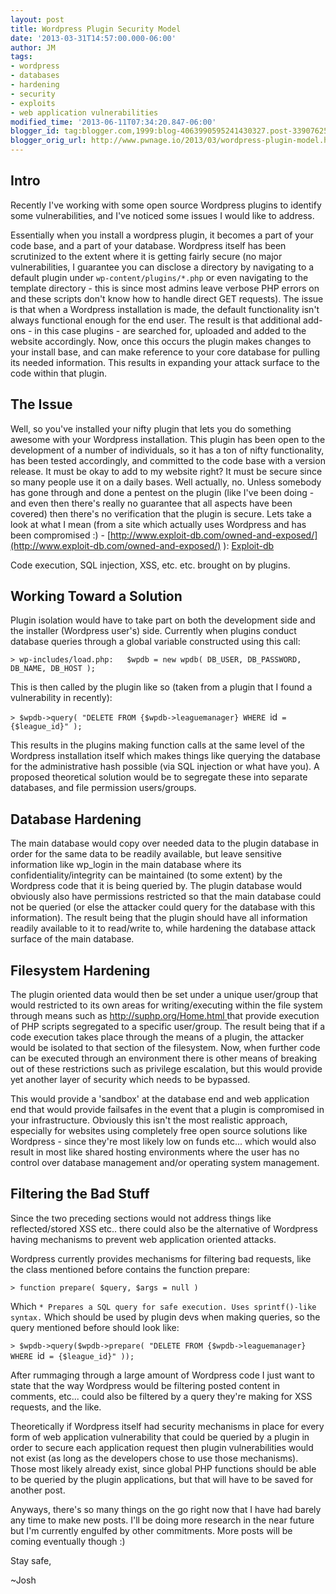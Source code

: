 ```yaml
---
layout: post
title: Wordpress Plugin Security Model
date: '2013-03-31T14:57:00.000-06:00'
author: JM
tags:
- wordpress
- databases
- hardening
- security
- exploits
- web application vulnerabilities
modified_time: '2013-06-11T07:34:20.847-06:00'
blogger_id: tag:blogger.com,1999:blog-4063990595241430327.post-3390762538250437153
blogger_orig_url: http://www.pwnage.io/2013/03/wordpress-plugin-model.html
---
```


## Intro

Recently I've working with some open source Wordpress plugins to identify some vulnerabilities, and I've noticed some issues I would like to address.

Essentially when you install a wordpress plugin, it becomes a part of your code base, and a part of your database. Wordpress itself has been scrutinized to the extent where it is getting fairly secure (no major vulnerabilities, I guarantee you can disclose a directory by navigating to a default plugin under `wp-content/plugins/*.php` or even navigating to the template directory - this is since most admins leave verbose PHP errors on and these scripts don't know how to handle direct GET requests). The issue is that when a Wordpress installation is made, the default functionality isn't always functional enough for the end user. The result is that additional add-ons - in this case plugins - are searched for, uploaded and added to the website accordingly. Now, once this occurs the plugin makes changes to your install base, and can make reference to your core database for pulling its needed information. This results in expanding your attack surface to the code within that plugin.

## The Issue

Well, so you've installed your nifty plugin that lets you do something awesome with your Wordpress installation. This plugin has been open to the development of a number of individuals, so it has a ton of nifty functionality, has been tested accordingly, and committed to the code base with a version release. It must be okay to add to my website right? It must be secure since so many people use it on a daily bases. Well actually, no. Unless somebody has gone through and done a pentest on the plugin (like I've been doing - and even then there's really no guarantee that all aspects have been covered) then there's no verification that the plugin is secure. Lets take a look at what I mean (from a site which actually uses Wordpress and has been compromised :) - [http://www.exploit-db.com/owned-and-exposed/](http://www.exploit-db.com/owned-and-exposed/) ): [Exploit-db](http://www.exploit-db.com/search/?action=search&amp;filter_page=1&amp;filter_description=&amp;filter_exploit_text=wordpress+plugin&amp;filter_author=&amp;filter_platform=0&amp;filter_type=0&amp;filter_lang_id=0&amp;filter_port=&amp;filter_osvdb=&amp;filter_cve=)

Code execution, SQL injection, XSS, etc. etc. brought on by plugins.

## Working Toward a Solution

Plugin isolation would have to take part on both the development side and the installer (Wordpress user's) side. Currently when plugins conduct database queries through a global variable constructed using this call:

`> wp-includes/load.php:   $wpdb = new wpdb( DB_USER, DB_PASSWORD, DB_NAME, DB_HOST );`

This is then called by the plugin like so (taken from a plugin that I found a vulnerability in recently):

`> $wpdb->query( "DELETE FROM {$wpdb->leaguemanager} WHERE `id` = {$league_id}" );`

This results in the plugins making function calls at the same level of the Wordpress installation itself which makes things like querying the database for the administrative hash possible (via SQL injection or what have you). A proposed theoretical solution would be to segregate these into separate databases, and file permission users/groups. 

## Database Hardening

The main database would copy over needed data to the plugin database in order for the same data to be readily available, but leave sensitive information like wp_login in the main database where its confidentiality/integrity can be maintained (to some extent) by the Wordpress code that it is being queried by. The plugin database would obviously also have permissions restricted so that the main database could not be queried (or else the attacker could query for the database with this information). The result being that the plugin should have all information readily available to it to read/write to, while hardening the database attack surface of the main database.

## Filesystem Hardening

The plugin oriented data would then be set under a unique user/group that would restricted to its own areas for writing/executing within the file system through means such as [http://suphp.org/Home.html ](http://suphp.org/Home.html)that provide execution of PHP scripts segregated to a specific user/group. The result being that if a code execution takes place through the means of a plugin, the attacker would be isolated to that section of the filesystem. Now, when further code can be executed through an environment there is other means of breaking out of these restrictions such as privilege escalation, but this would provide yet another layer of security which needs to be bypassed.

This would provide a 'sandbox' at the database end and web application end that would provide failsafes in the event that a plugin is compromised in your infrastructure. Obviously this isn't the most realistic approach, especially for websites using completely free open source solutions like Wordpress - since they're most likely low on funds etc... which would also result in most like shared hosting environments where the user has no control over database management and/or operating system management.

## Filtering the Bad Stuff

Since the two preceding sections would not address things like reflected/stored XSS etc.. there could also be the alternative of Wordpress having mechanisms to prevent web application oriented attacks.

Wordpress currently provides mechanisms for filtering bad requests, like the class mentioned before contains the function prepare:

`> function prepare( $query, $args = null )`

Which `* Prepares a SQL query for safe execution. Uses sprintf()-like syntax.` Which should be used by plugin devs when making queries, so the query mentioned before should look like:

`> $wpdb->query($wpdb->prepare( "DELETE FROM {$wpdb->leaguemanager} WHERE `id` = {$league_id}" ));`

After rummaging through a large amount of Wordpress code I just want to state that the way Wordpress would be filtering posted content in comments, etc... could also be filtered by a query they're making for XSS requests, and the like.

Theoretically if Wordpress itself had security mechanisms in place for every form of web application vulnerability that could be queried by a plugin in order to secure each application request then plugin vulnerabilities would not exist (as long as the developers chose to use those mechanisms). Those most likely already exist, since global PHP functions should be able to be queried by the plugin applications, but that will have to be saved for another post.

Anyways, there's so many things on the go right now that I have had barely any time to make new posts. I'll be doing more research in the near future but I'm currently engulfed by other commitments. More posts will be coming eventually though :)

Stay safe,

~Josh
